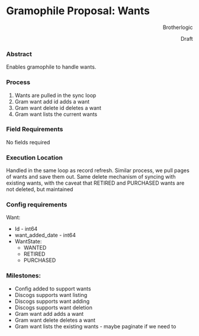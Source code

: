 <!-- Copy and paste the converted output. -->

<!-----

Yay, no errors, warnings, or alerts!

Conversion time: 0.426 seconds.


Using this Markdown file:

1. Paste this output into your source file.
2. See the notes and action items below regarding this conversion run.
3. Check the rendered output (headings, lists, code blocks, tables) for proper
   formatting and use a linkchecker before you publish this page.

Conversion notes:

* Docs to Markdown version 1.0β34
* Wed Aug 30 2023 19:52:51 GMT-0700 (PDT)
* Source doc: Gramophile Proposal: Wants
----->



# Gramophile Proposal: Wants

<p style="text-align: right">
Brotherlogic</p>


<p style="text-align: right">
</p>


<p style="text-align: right">
Draft</p>



### Abstract

Enables gramophile to handle wants.


### Process



1. Wants are pulled in the sync loop
2. Gram want add id adds a want
3. Gram want delete id deletes a want
4. Gram want lists the current wants


### Field Requirements

No fields required


### Execution Location

Handled in the same loop as record refresh. Similar process, we pull pages of wants and save them out. Same delete mechanism of syncing with existing wants, with the caveat that RETIRED and PURCHASED wants are not deleted, but maintained


### Config requirements

Want:



* Id - int64
* want_added_date - int64
* WantState:
    * WANTED
    * RETIRED
    * PURCHASED


### Milestones:



* Config added to support wants
* Discogs supports want listing
* Discogs supports want adding
* Discogs supports want deletion
* Gram want add adds a want
* Gram want delete deletes a want
* Gram want lists the existing wants - maybe paginate if we need to